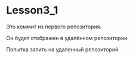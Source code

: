 # Lesson3_1

Это коммит из первого репозитория.

Он будет отображен в удалённом репозитории

Попытка залить на удаленный репозиторий